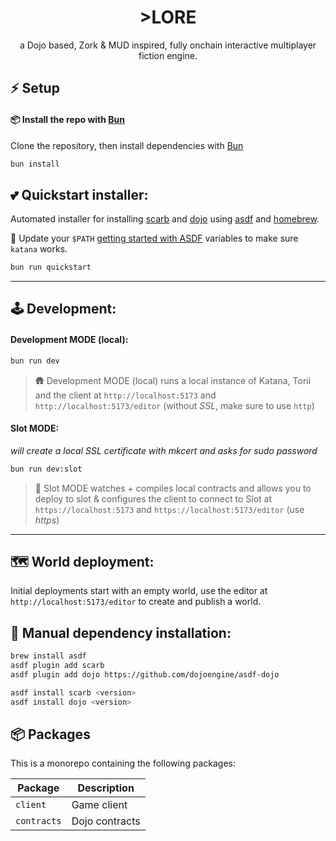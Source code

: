 <p align="center">
  <h1 align="center">>LORE</h1>
</p>
<p align="center">a Dojo based, Zork & MUD inspired, fully onchain interactive multiplayer fiction engine.
</p>

## ⚡ Setup

#### 📦 Install the repo with [Bun](https://bun.sh)

Clone the repository, then install dependencies with [Bun](https://bun.sh)

```bash
bun install
```

## 💕 Quickstart installer:

Automated installer for installing [scarb](https://github.com/software-mansion/scarb) and [dojo](https://book.dojoengine.org/getting-started#install-using-asdf) using [asdf](https://asdf-vm.com/) and [homebrew](https://brew.sh/).

🚸 Update your `$PATH` [getting started with ASDF](https://asdf-vm.com/guide/getting-started.html) variables to make sure `katana` works.

```bash
bun run quickstart
```
<hr/>

## 🕹️ Development:

#### Development MODE (local):

```bash
bun run dev
```

> 🛖 Development MODE (local) runs a local instance of Katana, Torii and the client at `http://localhost:5173` and `http://localhost:5173/editor` (without _SSL_, make sure to use `http`)

#### Slot MODE:
_will create a local SSL certificate with mkcert and asks for sudo password_

```bash
bun run dev:slot
```

> 🎲 Slot MODE watches + compiles local contracts and allows you to deploy to slot & configures the client to connect to Slot at `https://localhost:5173` and `https://localhost:5173/editor` (use _https_)

<hr/>

## 🗺️ World deployment:

Initial deployments start with an empty world, use the editor at `http://localhost:5173/editor` to create and publish a world.

## 🔧 Manual dependency installation:

```bash
brew install asdf
asdf plugin add scarb
asdf plugin add dojo https://github.com/dojoengine/asdf-dojo

asdf install scarb <version>
asdf install dojo <version>
```

## 📦 Packages

This is a monorepo containing the following packages:

| **Package** | **Description** |
| ----------- | --------------- |
| `client`    | Game client     |
| `contracts` | Dojo contracts  |
